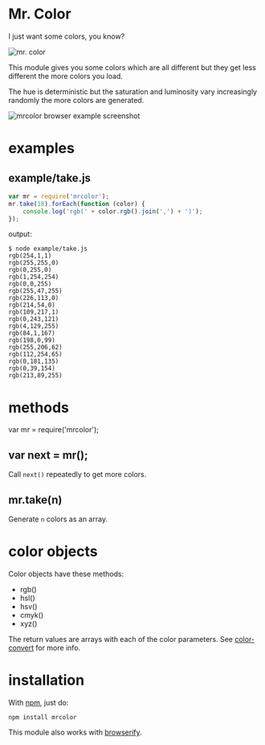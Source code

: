 Mr. Color
=========

I just want some colors, you know?

![mr. color](http://i.imgur.com/iUQ6p.png)

This module gives you some colors which are all different but they get less
different the more colors you load.

The hue is deterministic but the saturation and luminosity vary increasingly
randomly the more colors are generated.

![mrcolor browser example screenshot](https://github.com/substack/mrcolor/raw/master/example/browser/screenshot.png)

examples
========

example/take.js
---------------

````javascript
var mr = require('mrcolor');
mr.take(18).forEach(function (color) {
    console.log('rgb(' + color.rgb().join(',') + ')');
});
````

output:

    $ node example/take.js
    rgb(254,1,1)
    rgb(255,255,0)
    rgb(0,255,0)
    rgb(1,254,254)
    rgb(0,0,255)
    rgb(255,47,255)
    rgb(226,113,0)
    rgb(214,54,0)
    rgb(109,217,1)
    rgb(0,243,121)
    rgb(4,129,255)
    rgb(84,1,167)
    rgb(198,0,99)
    rgb(255,206,62)
    rgb(112,254,65)
    rgb(0,181,135)
    rgb(0,39,154)
    rgb(213,89,255)

methods
=======

var mr = require('mrcolor');

var next = mr();
----------------

Call `next()` repeatedly to get more colors.

mr.take(n)
----------

Generate `n` colors as an array.

color objects
=============

Color objects have these methods:

* rgb()
* hsl()
* hsv()
* cmyk()
* xyz()

The return values are arrays with each of the color parameters.
See [color-convert](https://github.com/harthur/color-convert) for more info.

installation
============

With [npm](http://npmjs.org), just do:

    npm install mrcolor

This module also works with
[browserify](https://github.com/substack/node-browserify).
